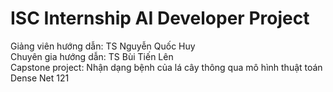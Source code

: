 # ISC Internship AI Developer Project

Giảng viên hướng dẫn: TS Nguyễn Quốc Huy
<br>
Chuyên gia hướng dẫn: TS Bùi Tiến Lên
<br>
Capstone project: Nhận dạng bệnh của lá cây thông qua mô hình thuật toán Dense Net 121
<br>
